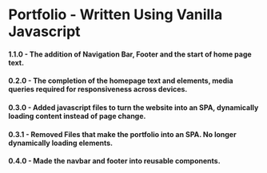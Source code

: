 # Portfolio - Written Using Vanilla Javascript

#### 1.1.0 - The addition of Navigation Bar, Footer and the start of home page text.
#### 0.2.0 - The completion of the homepage text and elements, media queries required for responsiveness across devices.
#### 0.3.0 - Added javascript files to turn the website into an SPA, dynamically loading content instead of page change.
#### 0.3.1 - Removed Files that make the portfolio into an SPA. No longer dynamically loading elements.
#### 0.4.0 - Made the navbar and footer into reusable components.